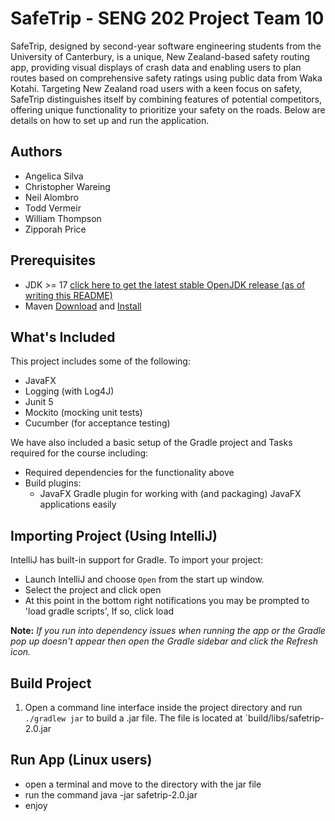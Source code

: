 # SafeTrip - SENG 202 Project Team 10
SafeTrip, designed by second-year software engineering students from the University of Canterbury, is a unique, New Zealand-based safety routing app, providing visual displays of crash data and enabling users to plan routes based on comprehensive safety ratings using public data from Waka Kotahi. Targeting New Zealand road users with a keen focus on safety, SafeTrip distinguishes itself by combining features of potential competitors, offering unique functionality to prioritize your safety on the roads. Below are details on how to set up and run the application.

## Authors
- Angelica Silva
- Christopher Wareing
- Neil Alombro
- Todd Vermeir
- William Thompson
- Zipporah Price

## Prerequisites
- JDK >= 17 [click here to get the latest stable OpenJDK release (as of writing this README)](https://jdk.java.net/18/)
- Maven [Download](https://gradle.org/releases/) and [Install](https://gradle.org/install/)


## What's Included
This project includes some of the following:
- JavaFX
- Logging (with Log4J)
- Junit 5
- Mockito (mocking unit tests)
- Cucumber (for acceptance testing)

We have also included a basic setup of the Gradle project and Tasks required for the course including:
- Required dependencies for the functionality above
- Build plugins:
    - JavaFX Gradle plugin for working with (and packaging) JavaFX applications easily


## Importing Project (Using IntelliJ)
IntelliJ has built-in support for Gradle. To import your project:

- Launch IntelliJ and choose `Open` from the start up window.
- Select the project and click open
- At this point in the bottom right notifications you may be prompted to 'load gradle scripts', If so, click load

**Note:** *If you run into dependency issues when running the app or the Gradle pop up doesn't appear then open the Gradle sidebar and click the Refresh icon.*

## Build Project 
1. Open a command line interface inside the project directory and run `./gradlew jar` to build a .jar file. The file is located at `build/libs/safetrip-2.0.jar

## Run App (Linux users)
- open a terminal and move to the directory with the jar file
- run the command java -jar safetrip-2.0.jar
- enjoy

